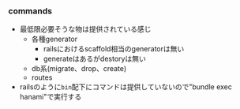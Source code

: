 ### commands

* 最低限必要そうな物は提供されている感じ
  * 各種generator
    * railsにおけるscaffold相当のgeneratorは無い
    * generateはあるがdestoryは無い
  * db系(migrate、drop、create)
  * routes
* railsのように`bin`配下にコマンドは提供していないので"bundle exec hanami"で実行する

